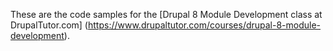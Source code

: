 These are the code samples for the [Drupal 8 Module Development class at DrupalTutor.com]
(https://www.drupaltutor.com/courses/drupal-8-module-development).
